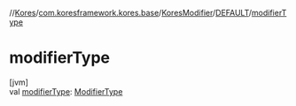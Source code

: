 //[Kores](../../../../index.md)/[com.koresframework.kores.base](../../index.md)/[KoresModifier](../index.md)/[DEFAULT](index.md)/[modifierType](modifier-type.md)

# modifierType

[jvm]\
val [modifierType](modifier-type.md): [ModifierType](../../-modifier-type/index.md)
